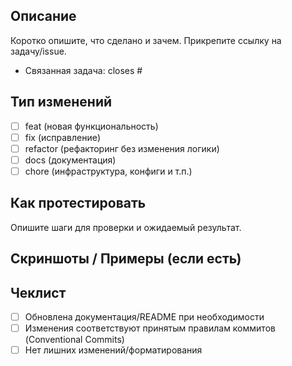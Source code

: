 ## Описание
Коротко опишите, что сделано и зачем. Прикрепите ссылку на задачу/issue.

- Связанная задача: closes #

## Тип изменений
- [ ] feat (новая функциональность)
- [ ] fix (исправление)
- [ ] refactor (рефакторинг без изменения логики)
- [ ] docs (документация)
- [ ] chore (инфраструктура, конфиги и т.п.)

## Как протестировать
Опишите шаги для проверки и ожидаемый результат.

## Скриншоты / Примеры (если есть)

## Чеклист
- [ ] Обновлена документация/README при необходимости
- [ ] Изменения соответствуют принятым правилам коммитов (Conventional Commits)
- [ ] Нет лишних изменений/форматирования
